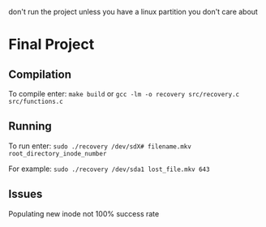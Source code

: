 don't run the project unless you have a linux partition you don't care about

# Final Project
## Compilation
To compile enter: 
`make build` 
or
`gcc -lm -o recovery src/recovery.c src/functions.c`
## Running
To run enter:
`sudo ./recovery /dev/sdX# filename.mkv root_directory_inode_number`

For example:
  `sudo ./recovery /dev/sda1 lost_file.mkv 643`
## Issues
Populating new inode not 100% success rate
